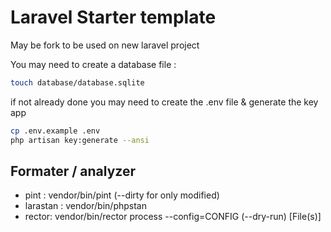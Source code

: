 # Laravel Starter template

May be fork to be used on new laravel project

You may need to create a database file :

```bash
touch database/database.sqlite
```

if not already done you may need to create the .env file & generate the key app

```bash
cp .env.example .env
php artisan key:generate --ansi
```

## Formater / analyzer

-   pint : vendor/bin/pint (--dirty for only modified)
-   larastan : vendor/bin/phpstan
-   rector: vendor/bin/rector process --config=CONFIG (--dry-run) [File(s)]
